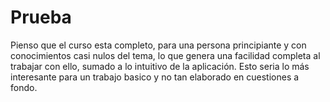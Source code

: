 # Prueba

Pienso que el curso esta completo, para una persona principiante y con conocimientos casi
nulos del tema, lo que genera una facilidad completa al trabajar con ello, sumado a lo 
intuitivo de la aplicación. Esto seria lo más interesante para un trabajo basico y no tan
elaborado en cuestiones a fondo.
